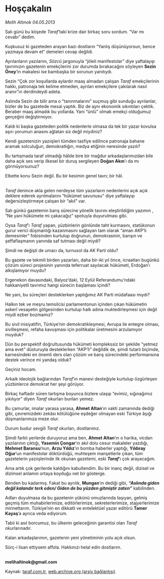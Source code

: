 # Hoşçakalın

*Melih Altınok 04.05.2013*

<div class="yazi"><p>Salı günü bu köşede <i>Taraf</i>’taki krize dair birkaç soru sordum. “Var mı cevabı” dedim.</p>
<p>Kuşkusuz ki gazeteden arayan bazı dostların “Yanlış düşünüyorsun, bence yazmaya devam et” demeleri cevap değildi.</p>
<p>Ayrılanların yazılarını, <i>Sözcü</i> jargonuyla “jöleli manifestolar” diye yaftalayıp tavrımızın gazetenin emekçilerini zor durumda bırakacağını söyleyen <b>Sezin Öney</b>’in makalesi ise bambaşka bir sorunun yanıtıydı.</p>
<p>Sezin “Çok zor koşullarda aylardır maaş almadan çalışan <i>Taraf</i> emekçilerinin hakkı, patronaja tek kelime etmeden, ayrılan emekçilere çakılarak nasıl aranır”ın derdindeydi adeta.</p>
<p>Aslında Sezin de bilir ama o “tanınmalarını” suçmuş gibi sunduğu ayrılanlar, bizler de bu gazetede mesai yaptık. Biz de aynı ekonomik sıkıntıları çektik. Beraber maaş almadık bu yollarda. Yani “ünlü” olmak emekçi olduğumuz gerçeğini değiştirmiyor.</p>
<p>Kaldı ki başka gazeteden politik nedenlerle olmasa da tek bir yazar kovulsa aşırı yorumun anasını ağlatan siz değil miydiniz? </p>
<p>Kendi gazetenizin yazıişleri tümden tasfiye edilince patronaja bahane aramak solculuğun, demokratlığın, medya etiğinin neresinde yazılı?</p>
<p>Bu tartışmada taraf olmadığı hâlde bire bir mağdur arkadaşlarımızdan bile daha açık ses verip ilkesel bir duruş sergileyen <b>Doğan Akın</b>’ı da mı görmüyorsunuz?</p>
<p>Elbette konu Sezin değil. Bu bir kesimin genel tavrı; bir hâl.</p>
<p><i><br/>Taraf</i> denince akla gelen nerdeyse tüm yazarların nedenlerini açık açık deklere ederek ayrılmalarını “hükümet savunusu” diye yaftalayıp değersizleştirmeye çalışan bir “akıl” var.</p>
<p>Salı günkü gazetemin barış sürecine yönelik tavrını eleştirildiğim yazımın , “Ne yani hükümete mi çakacağız” spotuyla duyurulması gibi.</p>
<p>Oysa <i>Taraf</i>’ı <i>Taraf</i> yapan, yüzbinlerin gönlünde taht kurmasını, statükonun gurur verici düşmanlığı kazanmasını sağlayan tam olarak “aman AKP’li demesinler” fobisinden kurtulup doğrunun, demokrasinin, barışın ve şeffaflaşmanın yanında saf tutması değil miydi?</p>
<p>Şimdi ne değişti de umacı da, turnusol da AK Parti oldu?</p>
<p>Bu gazete ve tekmili birden yazarları, daha bir-iki yıl önce, icraatları bugünkü çözüm süreci projesinin yanında teferruat sayılacak hükümeti, Erdoğan’ı alkışlamıyor muydu?</p>
<p>Ergenekon davasındaki, Balyoz’daki, 12 Eylül Referandumu’ndaki hakkaniyetli tavrımız hangi sürecin başlaması içindi? </p>
<p>Ne yani, bu süreçleri desteklerken yaptığımız AK Parti müdafaası mıydı?</p>
<p>Halkın tek ve meşru temsilcisi parlamentonun içinden çıkan hükümetin askerî vesayetin gölgesinden kurtulup halk adına muktedirleşmesi için değil miydi ezber bozmamız?</p>
<p>Bu sivil inisiyatifin, Türkiye’nin demokratikleşmesi, Avrupa ile entegre olması, sivilleşmesi, refaha kavuşması için politikalar üretmesini arzulamıyor muyduk?</p>
<p>Dün bu perspektif doğrultusunda hükümeti komplekssiz bir şekilde “yetmez ama evet” düsturuyla desteklerken “AKP’li” değildik de, şimdi tutarlı biçimde, karnesindeki en önemli ders olan çözüm ve barış sürecindeki performansına destek verince mi yandaş olduk?</p>
<p>Geçiniz hocam.</p>
<p>Arkaik ideolojik bağlarından <i>Taraf</i>’ın manevi desteğiyle kurtulup özgürleşen yüzbinlerce demokrat her şeyi görüyor.</p>
<p>Birkaç haftadır süren tartışma boyunca bizlere ulaşıp “evimiz, sığınağımız yıkılıyor” diyen <i>Taraf</i> okurları bunları yemez. </p>
<p>Bu çamurlar, imalar yarasa yarasa, <b>Ahmet Altan</b>’ın vakti zamanında dediği gibi, çevremizdeki zekâsı kötülüğüne eşdeğer olmayan eski Türkiye âşığı düşmanlarımıza meze olur.</p>
<p>Durum budur sevgili <i>Taraf</i> okurları, dostlarımız.</p>
<p>Şimdi farklı yerlerde duruyoruz ama ben, <b>Ahmet Altan</b>’ın o harika, vicdan yazılarının çıktığı, <b>Yasemin Çongar</b>’ın akıl dolu cesur makaleler yazdığı, <b>Mehmet Baransu</b>’nun, <b>Arzu Yıldız</b>’ın bomba haberler yaptığı, <b>Yıldıray Oğur</b>’un manifestolar döktürdüğü, muhteşem manşetlerle çıkan, tüm gazetelerin yazıişlerinde ilk okunan gazetemi, eski <b><i>Taraf</i></b>’ı çok arayacağım. </p>
<p>Ama artık çok gerilerde kaldığını kabullendim. Bu bir inanç değil, dizisel ve dizimsel anlamın ortaya koyduğu net bir gösterge.</p>
<p>Benden bu kadarmış. Fakat bu ayrılık, <b>Mungan</b>’ın dediği gibi, <b><i>“Aslında giden değil kalandır terk eden/ Giden de bu yüzden gitmiştir zaten”</i></b> kabilinden.</p>
<p>Adları duyulmasa da bu gazetenin yükünü omuzlarında taşıyan, gelmiş geçmiş tüm muhabirlerimize, editörlerimize, sekreterlerimize, stajyerlerimize minnettarım. Türkiye’nin en dikkatli ve entelektüel yazar editörü <b>Tamer Kayaş</b>’a ayrıca veda ediyorum.</p>
<p>Tabii ki asıl borcumuz, bu ülkenin geleceğinin garantisi olan <i>Taraf</i> okurlarınadır.</p>
<p>Kalan arkadaşlarımın, gazetenin yeni yönetiminin yolu açık olsun.</p>
<p>Sürç-i lisan ettiysem affola. Hakkınızı helal edin dostlarım.</p><b>
<p><br/>melihaltinok@gmail.com</p>
</b>
</div>

Kaynak: [taraf.com.tr](http://www.taraf.com.tr/melih-altinok/makale-hoscakalin-3.htm), [web.archive.org (arşiv bağlantısı)](http://web.archive.org/web/20131226072225/http://www.taraf.com.tr/melih-altinok/makale-hoscakalin-3.htm)
